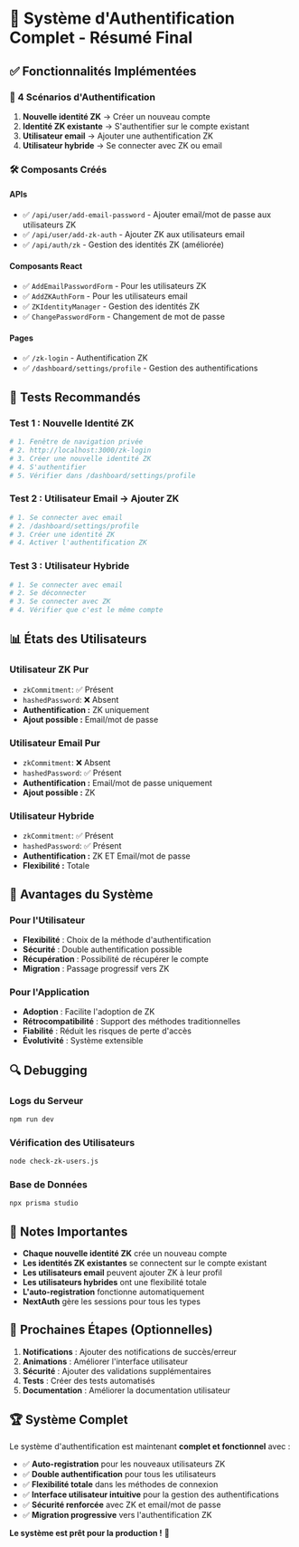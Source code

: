 # 🎉 Système d'Authentification Complet - Résumé Final

## ✅ Fonctionnalités Implémentées

### 🔐 4 Scénarios d'Authentification

1. **Nouvelle identité ZK** → Créer un nouveau compte
2. **Identité ZK existante** → S'authentifier sur le compte existant
3. **Utilisateur email** → Ajouter une authentification ZK
4. **Utilisateur hybride** → Se connecter avec ZK ou email

### 🛠️ Composants Créés

#### APIs
- ✅ `/api/user/add-email-password` - Ajouter email/mot de passe aux utilisateurs ZK
- ✅ `/api/user/add-zk-auth` - Ajouter ZK aux utilisateurs email
- ✅ `/api/auth/zk` - Gestion des identités ZK (améliorée)

#### Composants React
- ✅ `AddEmailPasswordForm` - Pour les utilisateurs ZK
- ✅ `AddZKAuthForm` - Pour les utilisateurs email
- ✅ `ZKIdentityManager` - Gestion des identités ZK
- ✅ `ChangePasswordForm` - Changement de mot de passe

#### Pages
- ✅ `/zk-login` - Authentification ZK
- ✅ `/dashboard/settings/profile` - Gestion des authentifications

## 🧪 Tests Recommandés

### Test 1 : Nouvelle Identité ZK
```bash
# 1. Fenêtre de navigation privée
# 2. http://localhost:3000/zk-login
# 3. Créer une nouvelle identité ZK
# 4. S'authentifier
# 5. Vérifier dans /dashboard/settings/profile
```

### Test 2 : Utilisateur Email → Ajouter ZK
```bash
# 1. Se connecter avec email
# 2. /dashboard/settings/profile
# 3. Créer une identité ZK
# 4. Activer l'authentification ZK
```

### Test 3 : Utilisateur Hybride
```bash
# 1. Se connecter avec email
# 2. Se déconnecter
# 3. Se connecter avec ZK
# 4. Vérifier que c'est le même compte
```

## 📊 États des Utilisateurs

### Utilisateur ZK Pur
- `zkCommitment`: ✅ Présent
- `hashedPassword`: ❌ Absent
- **Authentification :** ZK uniquement
- **Ajout possible :** Email/mot de passe

### Utilisateur Email Pur
- `zkCommitment`: ❌ Absent
- `hashedPassword`: ✅ Présent
- **Authentification :** Email/mot de passe uniquement
- **Ajout possible :** ZK

### Utilisateur Hybride
- `zkCommitment`: ✅ Présent
- `hashedPassword`: ✅ Présent
- **Authentification :** ZK ET Email/mot de passe
- **Flexibilité :** Totale

## 🚀 Avantages du Système

### Pour l'Utilisateur
- **Flexibilité** : Choix de la méthode d'authentification
- **Sécurité** : Double authentification possible
- **Récupération** : Possibilité de récupérer le compte
- **Migration** : Passage progressif vers ZK

### Pour l'Application
- **Adoption** : Facilite l'adoption de ZK
- **Rétrocompatibilité** : Support des méthodes traditionnelles
- **Fiabilité** : Réduit les risques de perte d'accès
- **Évolutivité** : Système extensible

## 🔍 Debugging

### Logs du Serveur
```bash
npm run dev
```

### Vérification des Utilisateurs
```bash
node check-zk-users.js
```

### Base de Données
```bash
npx prisma studio
```

## 📝 Notes Importantes

- **Chaque nouvelle identité ZK** crée un nouveau compte
- **Les identités ZK existantes** se connectent sur le compte existant
- **Les utilisateurs email** peuvent ajouter ZK à leur profil
- **Les utilisateurs hybrides** ont une flexibilité totale
- **L'auto-registration** fonctionne automatiquement
- **NextAuth** gère les sessions pour tous les types

## 🎯 Prochaines Étapes (Optionnelles)

1. **Notifications** : Ajouter des notifications de succès/erreur
2. **Animations** : Améliorer l'interface utilisateur
3. **Sécurité** : Ajouter des validations supplémentaires
4. **Tests** : Créer des tests automatisés
5. **Documentation** : Améliorer la documentation utilisateur

## 🏆 Système Complet

Le système d'authentification est maintenant **complet et fonctionnel** avec :

- ✅ **Auto-registration** pour les nouveaux utilisateurs ZK
- ✅ **Double authentification** pour tous les utilisateurs
- ✅ **Flexibilité totale** dans les méthodes de connexion
- ✅ **Interface utilisateur intuitive** pour la gestion des authentifications
- ✅ **Sécurité renforcée** avec ZK et email/mot de passe
- ✅ **Migration progressive** vers l'authentification ZK

**Le système est prêt pour la production !** 🚀 
